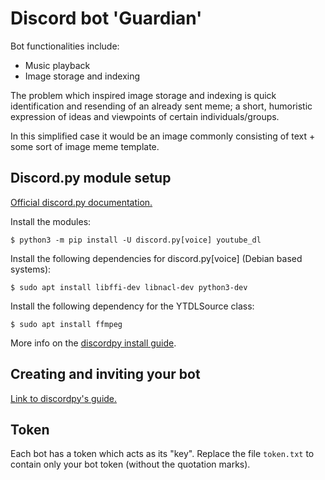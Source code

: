 # Discord bot 'Guardian'

Bot functionalities include:
- Music playback
- Image storage and indexing

The problem which inspired image storage and indexing is quick identification and resending of an already sent meme; a short, humoristic expression of ideas and viewpoints of certain individuals/groups. 


In this simplified case it would be an image commonly consisting of text + some sort of image meme template.

## Discord.py module setup

[Official discord.py documentation.](https://discordpy.readthedocs.io/en/latest/index.html "Discordpy docs.")


Install the modules:

`$ python3 -m pip install -U discord.py[voice] youtube_dl`


Install the following dependencies for discord.py[voice] (Debian based systems):

`$ sudo apt install libffi-dev libnacl-dev python3-dev`

Install the following dependency for the YTDLSource class:

`$ sudo apt install ffmpeg`

More info on the [discordpy install guide](https://discordpy.readthedocs.io/en/latest/intro.html "Module install guide.").

## Creating and inviting your bot

[Link to discordpy's guide.](https://discordpy.readthedocs.io/en/latest/discord.html "Discordpy docs - invite, create.")

## Token

Each bot has a token which acts as its "key".
Replace the file `token.txt` to contain only your bot token (without the quotation marks).
